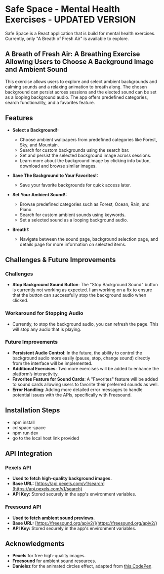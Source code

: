 # Safe Space - Mental Health Exercises - UPDATED VERSION 
Safe Space is a React application that is build for mental health exercises. Currently, only "A Breath of Fresh Air" is available to explore.

## A Breath of Fresh Air: A Breathing Exercise Allowing Users to Choose A Background Image and Ambient Sound
This exercise allows users to explore and select ambient backgrounds and calming sounds and a relaxing animation to breath along. The chosen background can persist across sessions and the elected sound can be set as a looping background audio. The app offers predefined categories, search functionality, and a favorites feature.

## Features

- **Select a Background!:**
  - Choose ambient wallpapers from predefined categories like Forest, Sky, and Mountain.
  - Search for custom backgrounds using the search bar.
  - Set and persist the selected background image across sessions.
  - Learn more about the background image by clicking info button, download and browse similar images.

- **Save The Background to Your Favorites!:**
  - Save your favorite backgrounds for quick access later.

- **Set Your Ambient Sound!:**
  - Browse predefined categories such as Forest, Ocean, Rain, and Piano.
  - Search for custom ambient sounds using keywords.
  - Set a selected sound as a looping background audio.

- **Breath!:**
  - Navigate between the sound page, background selection page, and details page for more information on selected items.

## Challenges & Future Improvements

### Challenges
- **Stop Background Sound Button**: The "Stop Background Sound" button is currently not working as expected. I am working on a fix to ensure that the button can successfully stop the background audio when clicked.

### Workaround for Stopping Audio
- Currently, to stop the background audio, you can refresh the page. This will stop any audio that is playing.
  
### Future Improvements
- **Persistent Audio Control**: In the future, the ability to control the background audio more easily (pause, stop, change sound) directly from the interface will be implemented.
- **Additional Exercises**: Two more exercises will be added to enhance the platform’s interactivity.
- **Favorites Feature for Sound Cards**: A "Favorites" feature will be added to sound cards allowing users to favorite their preferred sounds as well. 
- **Error Handling**: Adding more detailed error messages to handle potential issues with the APIs, specifically with Freesound. 

## Installation Steps
 - npm install
 - cd space-space
 - npm run dev
 - go to the local host link provided


## API Integration

### Pexels API
- **Used to fetch high-quality background images.**
- **Base URL:** [https://api.pexels.com/v1/search](https://api.pexels.com/v1/search)
- **API Key:** Stored securely in the app's environment variables.

### Freesound API
- **Used to fetch ambient sound previews.**
- **Base URL:** [https://freesound.org/apiv2/](https://freesound.org/apiv2/)
- **API Key:** Stored securely in the app's environment variables.

## Acknowledgments

- **Pexels** for free high-quality images.
- **Freesound** for ambient sound resources.
- **Danielsz** for the animated circles effect, adapted from [this CodePen](https://codepen.io/dani3lsz/pen/vPbBML). 
